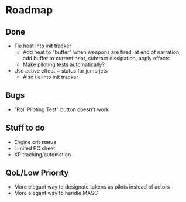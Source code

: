 # Roadmap

## Done

- Tie heat into init tracker
  - Add heat to "buffer" when weapons are fired; at end of narration, add buffer to current heat, subtract dissipation, apply effects
  - Make piloting tests automatically?
- Use active effect + status for jump jets
  - Also tie into init tracker

## Bugs

- "Roll Piloting Test" button doesn't work

## Stuff to do

- Engine crit status
- Limited PC sheet
- XP tracking/automation

## QoL/Low Priority

- More elegant way to designate tokens as pilots instead of actors
- More elegant way to handle MASC
